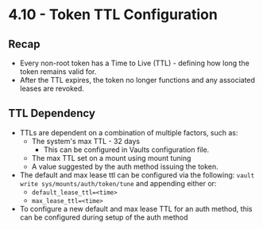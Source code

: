 # 4.10 - Token TTL Configuration

## Recap

- Every non-root token has a Time to Live (TTL) - defining how long the token remains valid for.
- After the TTL expires, the token no longer functions and any associated leases are revoked.

## TTL Dependency

- TTLs are dependent on a combination of multiple factors, such as:
  - The system's max TTL - 32 days
    - This can be configured in Vaults configuration file.
  - The max TTL set on a mount using mount tuning
  - A value suggested by the auth method issuing the token.
- The default and max lease ttl can be configured via the following: `vault write sys/mounts/auth/token/tune` and appending either or:
  - `default_lease_ttl=<time>`
  - `max_lease_ttl=<time>`
- To configure a new default and max lease TTL for an auth method, this can be configured during setup of the auth method
